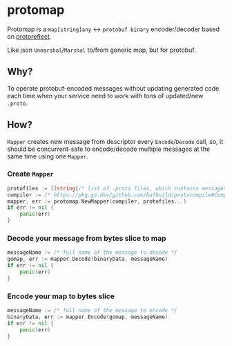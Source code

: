 # protomap

Protomap is a `map[string]any` <-> `protobuf binary` encoder/decoder based on [protoreflect](https://pkg.go.dev/google.golang.org/protobuf/reflect/protoreflect).

Like json `Unmarshal`/`Marshal` to/from generic map, but for protobuf.


## Why?

To operate protobuf-encoded messages without updating generated code each time when your service need to work with tons of updated/new `.proto`.


## How?

`Mapper` creates new message from descriptor every `Encode`/`Decode` call, so, it should be concurrent-safe to encode/decode multiple messages at the same time using one `Mapper`.

### Create `Mapper`
```go
protofiles := []string{/* list of .proto files, which contains messages encode/decode to */}
compiler := /* https://pkg.go.dev/github.com/bufbuild/protocompile#Compiler that will be used to compile .proto files; may be nil */
mapper, err := protomap.NewMapper(compiler, protofiles...)
if err != nil {
    panic(err)
}
```

### Decode your message from bytes slice to map
```go
messageName := /* full name of the message to decode */
gomap, err := mapper.Decode(binaryData, messageName)
if err != nil {
    panic(err)
}
```

### Encode your map to bytes slice
```go
messageName := /* full name of the message to encode */
binaryData, err := mapper.Encode(gomap, messageName)
if err != nil {
    panic(err)
}
```

